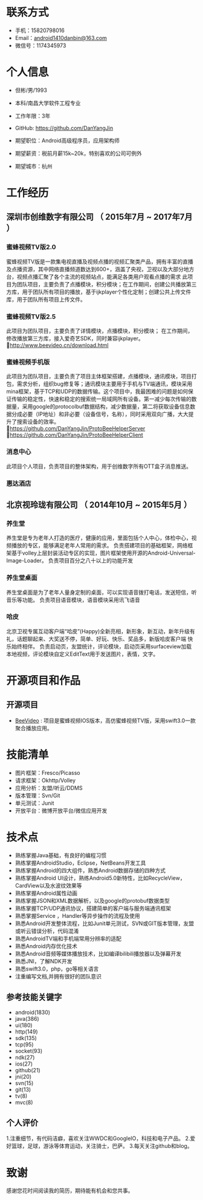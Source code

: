 # 联系方式

- 手机：15820798016
- Email：android1410danbin@163.com
- 微信号：1174345973

# 个人信息

 - 但彬/男/1993
 - 本科/南昌大学软件工程专业 
 - 工作年限：3年
 - GitHub: https://github.com/DanYangJin 

 - 期望职位：Android高级程序员，应用架构师
 - 期望薪资：税前月薪15k~20k，特别喜欢的公司可例外
 - 期望城市：杭州

# 工作经历

## 深圳市创维数字有限公司 （ 2015年7月 ~ 2017年7月 ）

### 蜜蜂视频TV版2.0 
蜜蜂视频TV版是一款集电视直播及视频点播的视频汇聚类产品，拥有丰富的直播及点播资源，其中网络直播频道数达到600+，涵盖了央视，卫视以及大部分地方台，视频点播汇聚了各个主流的视频站点，能满足各类用户观看点播的需求
此项目为团队项目，主要负责了点播模块，积分模块；在工作期间，创建公共播放第三方库，用于团队所有项目的播放，基于ijkplayer个性化定制；创建公共上传文件库，用于团队所有项目上传文件。

### 蜜蜂视频TV版2.5 
此项目为团队项目，主要负责了详情模块，点播模块，积分模块；
在工作期间，修改播放第三方库，接入爱奇艺SDK，同时兼容ijkplayer。
🔗http://www.beevideo.cn/download.html


### 蜜蜂视频手机版
此项目为团队项目，主要负责了项目主体框架搭建，点播模块，通讯模块，项目打包，需求分析，组织bug修复等；通讯模块主要用于手机与TV端通讯，模块采用mina框架，基于TCP和UDP的数据传输。这个项目中，我最困难的问题是如何保证传输的稳定性，快速和稳定的搜索统一局域网所有设备。第一减少每次传输的数据量，采用google的protocolbuf数据结构，减少数据量，第二将获取设备信息数据分成必要（IP地址）和非必要（设备信号，名称），同时采用双向广播，大大提升了搜索设备的效率。
🔗https://github.com/DanYangJin/ProtoBeeHelperServer
🔗https://github.com/DanYangJin/ProtoBeeHelperClient


### 消息中心
此项目个人项目，负责项目的整体架构，用于创维数字所有OTT盒子消息推送。

### 惠达酒店

 
## 北京视玲珑有限公司 （ 2014年10月 ~ 2015年5月 ）

### 养生堂
养生堂是专为老年人打造的医疗，健康的应用，里面包括个人中心，体检中心，视频播放的专区，能够满足老年人常用的需求。
负责搭建项目的基础框架，网络框架基于volley上层封装活动专区的实现，图片框架使用开源的Android-Universal-Image-Loader。
负责项目百分之八十以上的功能开发



### 养生堂桌面
养生堂桌面是为了老年人量身定制的桌面，可以实现语音拨打电话，发送短信，听音乐等功能。
负责项目语音模块，语音模块采用讯飞语音


### 哈皮
北京卫视专属互动客户端“哈皮”(Happy)全新亮相，新形象，新互动，新年升级有礼，话题聊起来、大奖送不停，简单、好玩、快乐、奖品多，新版哈皮客户端 快乐始终相伴。
负责启动页，友盟统计，评论模块，启动页采用surfaceview加载本地视频，评论模块自定义EditText用于发送图片，表情，文字。


# 开源项目和作品

## 开源项目

 - [BeeVideo](https://github.com/DanYangJin/BeeVideo) : 项目是蜜蜂视频IOS版本，高仿蜜蜂视频TV版，采用swift3.0一款聚合播放应用。

# 技能清单

- 图片框架：Fresco/Picasso
- 请求框架：Okhttp/Volley
- 应用分析：友盟/听云/DDMS
- 版本管理：Svn/Git
- 单元测试：Junit
- 开放平台：微博开放平台/微信应用开发

# 技术点

- 熟练掌握Java基础，有良好的编程习惯
- 熟练掌握AndroidStudio，Eclipse，NetBeans开发工具
- 熟练掌握Android的四大组件，熟悉Android数据存储的四种方式 
- 熟练掌握Android UI设计，熟练Android5.0新特性，比如RecycleView，CardView以及水波纹效果等
- 熟练掌握Android属性动画
- 熟练掌握JSON和XML数据解析，以及google的protobuf数据类型
- 熟练掌握TCP/UDP通讯协议，搭建简单的客户端与服务端通讯框架
- 熟悉掌握Service ，Handler等异步操作的流程及使用 
- 熟悉Android开发整体流程，比如Junit单元测试，SVN或GIT版本管理，友盟或听云错误分析，代码混淆
- 熟悉AndroidTV端和手机端常用分辨率的适配
- 熟悉Android内存优化技术
- 熟悉Android音频等媒体播放技术，比如编译bilibili播放器以及弹幕开发
- 熟悉JNI，了解NDK开发
- 熟悉swift3.0，php，go等相关语言
- 注重编写文档,并拥有很好的团队意识

## 参考技能关键字

- android(1830)
- java(386)
- ui(180)
- http(149)
- sdk(135)
- tcp(95)
- socket(93)
- ndk(27)
- ios(27)
- github(21)
- jni(20)
- svn(15)
- git(13)
- tv(8)
- mvc(8)

## 个人评价
1.注重细节，有代码洁癖，喜欢关注WWDC和GoogleIO，科技和电子产品。
2.爱好篮球，足球，游泳等体育运动，关注骑士，巴萨。
3.每天关注github和blog。

# 致谢
感谢您花时间阅读我的简历，期待能有机会和您共事。
